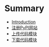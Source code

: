 # Summary

* [Introduction](README.md)
* [注册PyPI网站](zhu-ce-pypi-wang-zhan.md)
* [上传代码模块](shang-chuan-dai-ma.md)
* [下载代码模块](xia-zai-dai-ma-mo-kuai.md)


